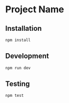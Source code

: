 # Project Name

## Installation

```sh
npm install
```

## Development

```sh
npm run dev
```

## Testing

```sh
npm test
```

